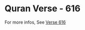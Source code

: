 # Quran Verse - 616 

For more infos, See [Verse 616](https://www.quranbookk.com/quran/search?q=616)